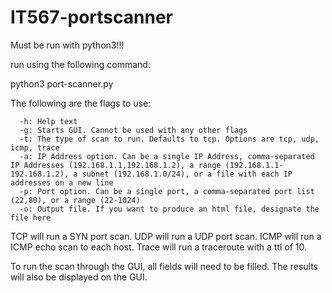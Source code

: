 # IT567-portscanner

Must be run with python3!!!

run using the following command:

python3 port-scanner.py

The following are the flags to use:

      -h: Help text
      -g: Starts GUI. Cannot be used with any other flags
      -t: The type of scan to run. Defaults to tcp. Options are tcp, udp, icmp, trace
      -a: IP Address option. Can be a single IP Address, comma-separated IP Addresses (192.168.1.1,192.168.1.2), a range (192.168.1.1-192.168.1.2), a subnet (192.168.1.0/24), or a file with each IP addresses on a new line
      -p: Port option. Can be a single port, a comma-separated port list (22,80), or a range (22-1024)
      -o: Output file. If you want to produce an html file, designate the file here
      
  TCP will run a SYN port scan.
  UDP will run a UDP port scan.
  ICMP will run a ICMP echo scan to each host.
  Trace will run a traceroute with a ttl of 10.
  
  To run the scan through the GUI, all fields will need to be filled. The results will also be displayed on the GUI.
  
